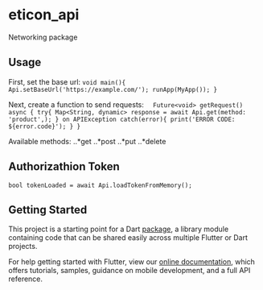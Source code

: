 # eticon_api

Networking package

## Usage

First, set the base url:
`void main(){
  Api.setBaseUrl('https://example.com/');
  runApp(MyApp());
}`

Next, create a function to send requests:
`  Future<void> getRequest() async {
    try{
      Map<String, dynamic> response = await Api.get(method: 'product',);
    } on APIException catch(error){
      print('ERROR CODE: ${error.code}');
    }
  }`

Available methods:
..*get
..*post
..*put
..*delete

## Authorizathion Token

```bool tokenLoaded = await Api.loadTokenFromMemory();```

## Getting Started

This project is a starting point for a Dart
[package](https://flutter.dev/developing-packages/),
a library module containing code that can be shared easily across
multiple Flutter or Dart projects.

For help getting started with Flutter, view our 
[online documentation](https://flutter.dev/docs), which offers tutorials, 
samples, guidance on mobile development, and a full API reference.
